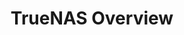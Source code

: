 ---
title: "TrueNAS Overview"
linkTitle: "Overview"
description: "Background information and general overview of the software."
weight: 10
---